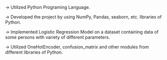 -> Utilized Python Programing Language.

-> Developed the project by using NumPy, Pandas, seaborn, etc. libraries of Python.

-> Implemented Logistic Regression Model on a dataset containing data of some persons with variety of different parameters.

-> Utilized OneHotEncoder, confusion_matrix and other modules from different libraries of Python.  
